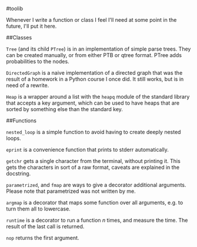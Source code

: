 #toolib

Whenever I write a function or class I feel I'll need at some point in the future, I'll put it here.

##Classes

`Tree` (and its child `PTree`) is in an implementation of simple parse trees. They can be created manually, or from either PTB or qtree format. PTree adds probabilities to the nodes.

`DirectedGraph` is a naive implementation of a directed graph that was the result of a homework in a Python course I once did. It still works, but is in need of a rewrite.

`Heap` is a wrapper around a list with the `heapq` module of the standard library that accepts a key argument, which can be used to have heaps that are sorted by something else than the standard key.

##Functions

`nested_loop` is a simple function to avoid having to create deeply nested loops.

`eprint` is a convenience function that prints to stderr automatically.

`getchr` gets a single character from the terminal, without printing it. This gets the characters in sort of a raw format, caveats are explained in the docstring.

`parametrized`, and `fmap` are ways to give a decorator additional arguments. Please note that parametrized was not written by me.

`argmap` is a decorator that maps some function over all arguments, e.g. to turn them all to lowercase.

`runtime` is a decorator to run a function *n* times, and measure the time. The result of the last call is returned.

`nop` returns the first argument.
